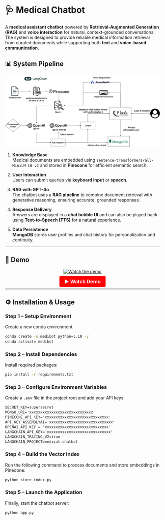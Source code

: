 

# 🩺 Medical Chatbot  

A **medical assistant chatbot** powered by **Retrieval-Augmented Generation (RAG)** and **voice interaction** for natural, context-grounded conversations.  
The system is designed to provide reliable medical information retrieval from curated documents while supporting both **text** and **voice-based communication**.  


## 📊 System Pipeline  

![Pipeline Overview](static/images/pipeline.png)

1. **Knowledge Base**  
   Medical documents are embedded using `sentence-transformers/all-MiniLM-L6-v2` and stored in **Pinecone** for efficient semantic search.  

2. **User Interaction**  
   Users can submit queries via **keyboard input** or **speech**.  

3. **RAG with GPT-4o**  
   The chatbot uses a **RAG pipeline** to combine document retrieval with generative reasoning, ensuring accurate, grounded responses.  

4. **Response Delivery**  
   Answers are displayed in a **chat bubble UI** and can also be played back using **Text-to-Speech (TTS)** for a natural experience.  

5. **Data Persistence**  
   **MongoDB** stores user profiles and chat history for personalization and continuity.  

---

## 🎥 Demo  
<p align="center">
  <a href="https://youtu.be/dyRZdyNx1p0">
    <img src="https://img.youtube.com/vi/dyRZdyNx1p0/0.jpg" alt="Watch the demo" style="width:480px; max-width:100%; border:0;">
  </a>
</p>
<p align="center">
  <a href="https://youtu.be/dyRZdyNx1p0" style="text-decoration:none; font-weight:bold; font-size:16px; color:#fff; background-color:#ff0000; padding:8px 16px; border-radius:4px;">▶ Watch Demo</a>
</p>


---

## ⚙️ Installation & Usage  

### Step 1 – Setup Environment  
Create a new conda environment:  

```bash
conda create -n medibot python=3.10 -y
conda activate medibot
````

### Step 2 – Install Dependencies

Install required packages:

```bash
pip install -r requirements.txt
```

### Step 3 – Configure Environment Variables

Create a `.env` file in the project root and add your API keys:

```env
SECRET_KEY=supersecret
MONGO_URI='xxxxxxxxxxxxxxxxxxxxxxxxxxxxx'
PINECONE_API_KEY='xxxxxxxxxxxxxxxxxxxxxxxxxxxxx'
API_KEY_ASSEMBLYAI='xxxxxxxxxxxxxxxxxxxxxxxxxxxxx'
OPENAI_API_KEY = 'xxxxxxxxxxxxxxxxxxxxxxxxxxxxx'
LANGCHAIN_API_KEY='xxxxxxxxxxxxxxxxxxxxxxxxxxxxx'
LANGCHAIN_TRACING_V2=true
LANGCHAIN_PROJECT=medical-chatbot
```

### Step 4 – Build the Vector Index

Run the following command to process documents and store embeddings in Pinecone:

```bash
python store_index.py
```

### Step 5 – Launch the Application

Finally, start the chatbot server:

```bash
python app.py
```

